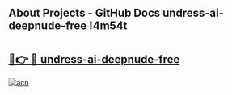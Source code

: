 ## About Projects - GitHub Docs undress-ai-deepnude-free !4m54t

# <h2><a href="https://andorid.site?title=undress-ai-deepnude-free&ref=19M">🔗👉 🔴 undress-ai-deepnude-free</a></h2>

[![acn](https://github.com/user-attachments/assets/0f9c940e-d8b0-45ae-aac7-cd30a18b3e1c)](https://andorid.site?title=undress-ai-deepnude-free&ref=19M)
